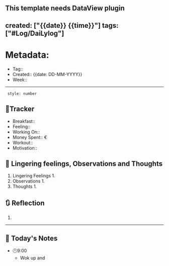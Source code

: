 This template needs DataView plugin
---
created: ["{{date}} {{time}}"]
tags: ["#Log/DaiLylog"]
---
# Metadata:
- Tag:: 
- Created:: {{date: DD-MM-YYYY}}
- Week:: 

---

```toc
 style: number
```

## 🔷Tracker
- Breakfast:: 
- Feeling:: 
- Working On::
- Money Spent:: €
- Workout::
- Motivation::

##  💬 Lingering feelings, Observations and Thoughts 
1. Lingering Feelings
	1. 
2. Observations
	1. 
3. Thoughts
	1. 
## 🔃 Reflection
1. 
---

## 📅 Today's Notes
- 🕛9:00 
	- Wok up and 